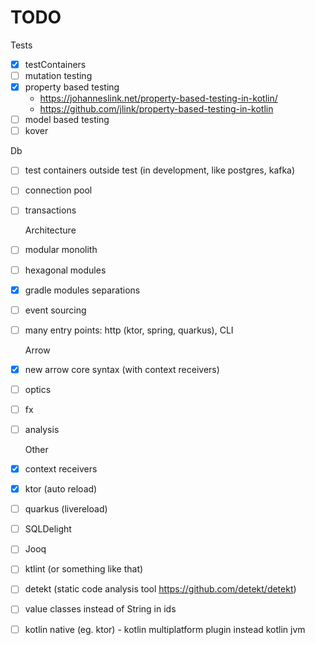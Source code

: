 # TODO

Tests

- [x] testContainers
- [ ] mutation testing
- [x] property based testing
  - https://johanneslink.net/property-based-testing-in-kotlin/
  - https://github.com/jlink/property-based-testing-in-kotlin
- [ ] model based testing
- [ ] kover

Db
- [ ] test containers outside test (in development, like postgres, kafka)
- [ ] connection pool
- [ ] transactions

  Architecture

- [ ] modular monolith
- [ ] hexagonal modules
- [x] gradle modules separations
- [ ] event sourcing
- [ ] many entry points: http (ktor, spring, quarkus), CLI

  Arrow

- [x] new arrow core syntax (with context receivers)
- [ ] optics
- [ ] fx
- [ ] analysis

  Other

- [x] context receivers
- [x] ktor (auto reload)
- [ ] quarkus (livereload)
- [ ] SQLDelight
- [ ] Jooq
- [ ] ktlint (or something like that)
- [ ] detekt (static code analysis tool https://github.com/detekt/detekt)
- [ ] value classes instead of String in ids
- [ ] kotlin native (eg. ktor) - kotlin multiplatform plugin instead kotlin jvm

